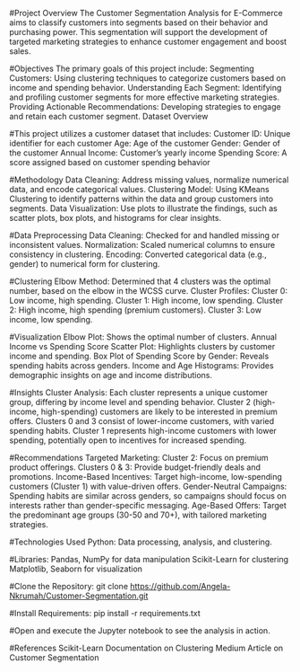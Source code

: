 #Project Overview
The Customer Segmentation Analysis for E-Commerce aims to classify customers into segments based on their behavior and purchasing power. This segmentation will support the development of targeted marketing strategies to enhance customer engagement and boost sales.

#Objectives
The primary goals of this project include:
Segmenting Customers: Using clustering techniques to categorize customers based on income and spending behavior.
Understanding Each Segment: Identifying and profiling customer segments for more effective marketing strategies.
Providing Actionable Recommendations: Developing strategies to engage and retain each customer segment.
Dataset Overview

#This project utilizes a customer dataset that includes:
Customer ID: Unique identifier for each customer
Age: Age of the customer
Gender: Gender of the customer
Annual Income: Customer’s yearly income
Spending Score: A score assigned based on customer spending behavior

#Methodology
Data Cleaning: Address missing values, normalize numerical data, and encode categorical values.
Clustering Model: Using KMeans Clustering to identify patterns within the data and group customers into segments.
Data Visualization: Use plots to illustrate the findings, such as scatter plots, box plots, and histograms for clear insights.

#Data Preprocessing
Data Cleaning: Checked for and handled missing or inconsistent values.
Normalization: Scaled numerical columns to ensure consistency in clustering.
Encoding: Converted categorical data (e.g., gender) to numerical form for clustering.

#Clustering
Elbow Method: Determined that 4 clusters was the optimal number, based on the elbow in the WCSS curve.
Cluster Profiles:
Cluster 0: Low income, high spending.
Cluster 1: High income, low spending.
Cluster 2: High income, high spending (premium customers).
Cluster 3: Low income, low spending.

#Visualization
Elbow Plot: Shows the optimal number of clusters.
Annual Income vs Spending Score Scatter Plot: Highlights clusters by customer income and spending.
Box Plot of Spending Score by Gender: Reveals spending habits across genders.
Income and Age Histograms: Provides demographic insights on age and income distributions.

#Insights
Cluster Analysis: Each cluster represents a unique customer group, differing by income level and spending behavior.
Cluster 2 (high-income, high-spending) customers are likely to be interested in premium offers.
Clusters 0 and 3 consist of lower-income customers, with varied spending habits.
Cluster 1 represents high-income customers with lower spending, potentially open to incentives for increased spending.

#Recommendations
Targeted Marketing:
Cluster 2: Focus on premium product offerings.
Clusters 0 & 3: Provide budget-friendly deals and promotions.
Income-Based Incentives:
Target high-income, low-spending customers (Cluster 1) with value-driven offers.
Gender-Neutral Campaigns:
Spending habits are similar across genders, so campaigns should focus on interests rather than gender-specific messaging.
Age-Based Offers:
Target the predominant age groups (30-50 and 70+), with tailored marketing strategies.

#Technologies Used
Python: Data processing, analysis, and clustering.

#Libraries:
Pandas, NumPy for data manipulation
Scikit-Learn for clustering
Matplotlib, Seaborn for visualization

#Clone the Repository:
git clone https://github.com/Angela-Nkrumah/Customer-Segmentation.git

#Install Requirements:
pip install -r requirements.txt

#Open and execute the Jupyter notebook to see the analysis in action.

#References
Scikit-Learn Documentation on Clustering
Medium Article on Customer Segmentation
